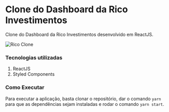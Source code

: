 # Clone do Dashboard da Rico Investimentos
Clone do Dashboard da Rico Investimentos desenvolvido em ReactJS.

![Rico Clone](https://user-images.githubusercontent.com/60238162/87097549-dadc5600-c21b-11ea-88a7-12d29e87ce7a.png)

### Tecnologias utilizadas ###
1) ReactJS
2) Styled Components

### Como Executar ###

Para executar a aplicação, basta clonar o repositório, dar o comando `yarn` para que as dependências sejam instaladas e rodar o comando `yarn start`.
